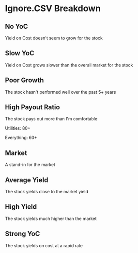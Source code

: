 # Ignore.CSV Breakdown

## No YoC

Yield on Cost doesn't seem to grow for the stock

## Slow YoC

Yield on Cost grows slower than the overall market for the stock

## Poor Growth

The stock hasn't performed well over the past 5+ years

## High Payout Ratio

The stock pays out more than I'm comfortable

Utilities: 80+

Everything: 60+

## Market

A stand-in for the market

## Average Yield

The stock yields close to the market yield

## High Yield

The stock yields much higher than the market

## Strong YoC

The stock yields on cost at a rapid rate
